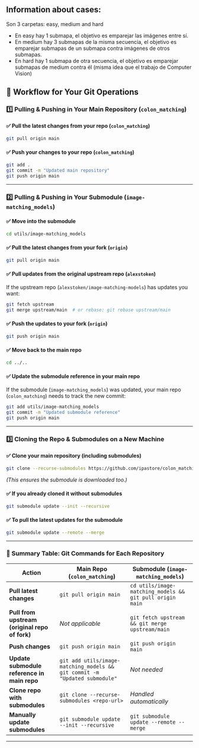 ## Information about cases:

Son 3 carpetas: easy, medium and hard

- En easy hay 1 submapa, el objetivo es emparejar las imágenes entre sí. 
- En medium hay 3 submapas de la misma secuencia, el objetivo es emparejar submapas de un submapa contra imágenes de otros submapas. 
- En hard hay 1 submapa de otra secuencia, el objetivo es emparejar submapas de medium contra él (misma idea que el trabajo de Computer Vision)

## **📌 Workflow for Your Git Operations**

### **1️⃣ Pulling & Pushing in Your Main Repository (`colon_matching`)**

#### ✅ **Pull the latest changes from your repo (`colon_matching`)**

```bash
git pull origin main
```

#### ✅ **Push your changes to your repo (`colon_matching`)**

```bash
git add .
git commit -m "Updated main repository"
git push origin main
```

---

### **2️⃣ Pulling & Pushing in Your Submodule (`image-matching_models`)**

#### ✅ **Move into the submodule**

```bash
cd utils/image-matching_models
```

#### ✅ **Pull the latest changes from your fork (`origin`)**

```bash
git pull origin main
```

#### ✅ **Pull updates from the original upstream repo (`alexstoken`)**

If the upstream repo (`alexstoken/image-matching-models`) has updates you want:

```bash
git fetch upstream
git merge upstream/main  # or rebase: git rebase upstream/main
```

#### ✅ **Push the updates to your fork (`origin`)**

```bash
git push origin main
```

#### ✅ **Move back to the main repo**

```bash
cd ../..
```

#### ✅ **Update the submodule reference in your main repo**

If the submodule (`image-matching_models`) was updated, your main repo (`colon_matching`) needs to track the new commit:

```bash
git add utils/image-matching_models
git commit -m "Updated submodule reference"
git push origin main
```

---

### **3️⃣ Cloning the Repo & Submodules on a New Machine**

#### ✅ **Clone your main repository (including submodules)**

```bash
git clone --recurse-submodules https://github.com/ipastore/colon_matching.git
```

_(This ensures the submodule is downloaded too.)_

#### ✅ **If you already cloned it without submodules**

```bash
git submodule update --init --recursive
```

#### ✅ **To pull the latest updates for the submodule**

```bash
git submodule update --remote --merge
```

---

### **🔹 Summary Table: Git Commands for Each Repository**

|Action|**Main Repo (`colon_matching`)**|**Submodule (`image-matching_models`)**|
|---|---|---|
|**Pull latest changes**|`git pull origin main`|`cd utils/image-matching_models && git pull origin main`|
|**Pull from upstream (original repo of fork)**|_Not applicable_|`git fetch upstream && git merge upstream/main`|
|**Push changes**|`git push origin main`|`git push origin main`|
|**Update submodule reference in main repo**|`git add utils/image-matching_models && git commit -m "Updated submodule"`|_Not needed_|
|**Clone repo with submodules**|`git clone --recurse-submodules <repo-url>`|_Handled automatically_|
|**Manually update submodules**|`git submodule update --init --recursive`|`git submodule update --remote --merge`|

---

